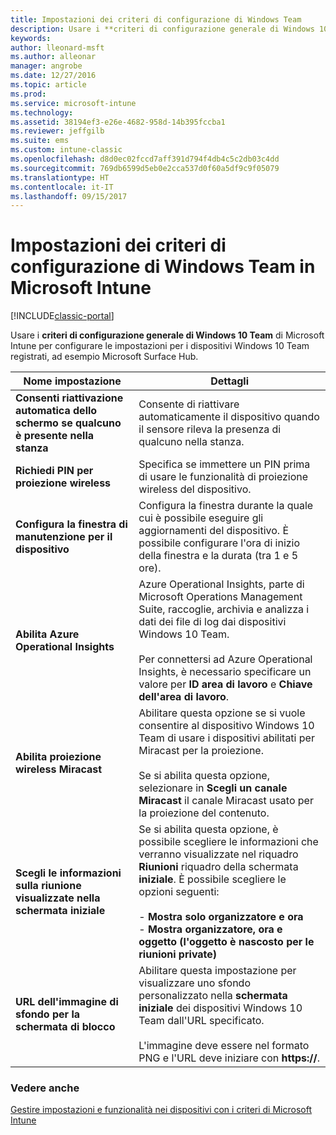 ```yaml
---
title: Impostazioni dei criteri di configurazione di Windows Team
description: Usare i **criteri di configurazione generale di Windows 10 Team** di Microsoft Intune per configurare le impostazioni per i dispositivi Windows 10 Team registrati, ad esempio Microsoft Surface Hub.
keywords: 
author: lleonard-msft
ms.author: alleonar
manager: angrobe
ms.date: 12/27/2016
ms.topic: article
ms.prod: 
ms.service: microsoft-intune
ms.technology: 
ms.assetid: 38194ef3-e26e-4682-958d-14b395fccba1
ms.reviewer: jeffgilb
ms.suite: ems
ms.custom: intune-classic
ms.openlocfilehash: d8d0ec02fccd7aff391d794f4db4c5c2db03c4dd
ms.sourcegitcommit: 769db6599d5eb0e2cca537d0f60a5df9c9f05079
ms.translationtype: HT
ms.contentlocale: it-IT
ms.lasthandoff: 09/15/2017
---
```

# <a name="windows-team-configuration-policy-settings-in-microsoft-intune"></a>Impostazioni dei criteri di configurazione di Windows Team in Microsoft Intune

[!INCLUDE[classic-portal](../includes/classic-portal.md)]

Usare i **criteri di configurazione generale di Windows 10 Team** di Microsoft Intune per configurare le impostazioni per i dispositivi Windows 10 Team registrati, ad esempio Microsoft Surface Hub.

|Nome impostazione|Dettagli|
|----------------|-----------|
|**Consenti riattivazione automatica dello schermo se qualcuno è presente nella stanza**|Consente di riattivare automaticamente il dispositivo quando il sensore rileva la presenza di qualcuno nella stanza.|
|**Richiedi PIN per proiezione wireless**|Specifica se immettere un PIN prima di usare le funzionalità di proiezione wireless del dispositivo.|
|**Configura la finestra di manutenzione per il dispositivo**|Configura la finestra durante la quale cui è possibile eseguire gli aggiornamenti del dispositivo. È possibile configurare l'ora di inizio della finestra e la durata (tra 1 e 5 ore).|
|**Abilita Azure Operational Insights**|Azure Operational Insights, parte di Microsoft Operations Management Suite, raccoglie, archivia e analizza i dati dei file di log dai dispositivi Windows 10 Team.<br /><br />Per connettersi ad Azure Operational Insights, è necessario specificare un valore per **ID area di lavoro** e **Chiave dell'area di lavoro**.|
|**Abilita proiezione wireless Miracast**|Abilitare questa opzione se si vuole consentire al dispositivo Windows 10 Team di usare i dispositivi abilitati per Miracast per la proiezione.<br /><br />Se si abilita questa opzione, selezionare in **Scegli un canale Miracast** il canale Miracast usato per la proiezione del contenuto.|
|**Scegli le informazioni sulla riunione visualizzate nella schermata iniziale**|Se si abilita questa opzione, è possibile scegliere le informazioni che verranno visualizzate nel riquadro **Riunioni** riquadro della schermata **iniziale**. È possibile scegliere le opzioni seguenti:<br /><br />-   **Mostra solo organizzatore e ora**<br />-   **Mostra organizzatore, ora e oggetto (l'oggetto è nascosto per le riunioni private)**|
|**URL dell'immagine di sfondo per la schermata di blocco**|Abilitare questa impostazione per visualizzare uno sfondo personalizzato nella **schermata iniziale** dei dispositivi Windows 10 Team dall'URL specificato.<br /><br />L'immagine deve essere nel formato PNG e l'URL deve iniziare con **https://**.|


### <a name="see-also"></a>Vedere anche
[Gestire impostazioni e funzionalità nei dispositivi con i criteri di Microsoft Intune](manage-settings-and-features-on-your-devices-with-microsoft-intune-policies.md)

